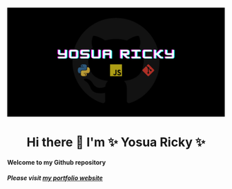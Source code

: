 ![My Image](img/github-template-social-preview.png)

<h1 align="center">Hi there 👋 I'm ✨ Yosua Ricky ✨</h1>

#### Welcome to my Github repository

##### Please visit [my portfolio website](https://ysricky.github.io/)
